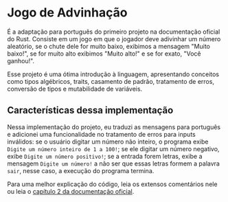# Jogo de Advinhação
É a adaptação para português do primeiro projeto na documentação oficial do Rust. Consiste em um jogo em que o jogador deve adivinhar um número aleatório, se o chute dele for muito baixo, exibimos a mensagem "Muito baixo!", se for muito alto exibimos "Muito alto!" e se for exato, "Você ganhou!".

Esse projeto é uma ótima introdução à linguagem, apresentando conceitos como tipos algébricos, traits, casamento de padrão, tratamento de erros, conversão de tipos e mutabilidade de variáveis.

## Características dessa implementação
Nessa implementação do projeto, eu traduzi as mensagens para português e adicionei uma funcionalidade no tratamento de erros para inputs inválidos: se o usuário digitar um número não inteiro, o programa exibe `Digite um número inteiro de 1 a 100!`; se ele digitar um número negativo, exibe `Digite um número positivo!`; se a entrada forem letras, exibe a mensagem `Digite um número!` a não ser que essas letras formem a palavra `sair`, nesse caso, a execução do programa termina.

Para uma melhor explicação do código, leia os extensos comentários nele ou leia o [capítulo 2 da documentação oficial](https://doc.rust-lang.org/book/ch02-00-guessing-game-tutorial.html).